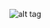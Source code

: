 ![alt tag](https://cloud.githubusercontent.com/assets/6429764/4780015/9be5b1f6-5c52-11e4-9dd6-02aa8ccc0e06.png)
